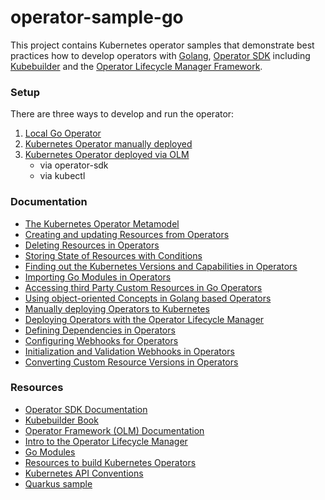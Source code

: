 # operator-sample-go

This project contains Kubernetes operator samples that demonstrate best practices how to develop operators with [Golang](https://go.dev/), [Operator SDK](https://sdk.operatorframework.io/) including [Kubebuilder](https://github.com/kubernetes-sigs/kubebuilder) and the [Operator Lifecycle Manager Framework](https://operatorframework.io/).

### Setup

There are three ways to develop and run the operator:

1) [Local Go Operator](documentation/SetupLocal.md) 
2) [Kubernetes Operator manually deployed](documentation/SetupManualDeployment.md)
3) [Kubernetes Operator deployed via OLM](documentation/SetupDeploymentViaOLM.md)
    * via operator-sdk
    * via kubectl

### Documentation

* [The Kubernetes Operator Metamodel](http://heidloff.net/article/the-kubernetes-operator-metamodel/)
* [Creating and updating Resources from Operators](http://heidloff.net/article/updating-resources-kubernetes-operators/)
* [Deleting Resources in Operators](http://heidloff.net/article/deleting-resources-kubernetes-operators/)
* [Storing State of Resources with Conditions](http://heidloff.net/article/storing-state-status-kubernetes-resources-conditions-operators-go/)
* [Finding out the Kubernetes Versions and Capabilities in Operators](http://heidloff.net/article/finding-kubernetes-version-capabilities-operators/)
* [Importing Go Modules in Operators](http://heidloff.net/article/importing-go-modules-kubernetes-operators/)
* [Accessing third Party Custom Resources in Go Operators](http://heidloff.net/article/accessing-third-party-custom-resources-go-operators/)
* [Using object-oriented Concepts in Golang based Operators](http://heidloff.net/article/object-oriented-concepts-golang/)
* [Manually deploying Operators to Kubernetes](http://heidloff.net/article/manually-deploying-operators-to-kubernetes/)
* [Deploying Operators with the Operator Lifecycle Manager](http://heidloff.net/article/deploying-operators-operator-lifecycle-manager-olm/)
* [Defining Dependencies in Operators](http://heidloff.net/article/defining-dependencies-kubernetes-operators/)
* [Configuring Webhooks for Operators](http://heidloff.net/article/configuring-webhooks-kubernetes-operators/)
* [Initialization and Validation Webhooks in Operators](http://heidloff.net/article/developing-initialization-validation-webhooks-kubernetes-operators/)
* [Converting Custom Resource Versions in Operators](http://heidloff.net/article/converting-custom-resource-versions-kubernetes-operators/)

### Resources

* [Operator SDK Documentation](https://sdk.operatorframework.io/docs/overview/)
* [Kubebuilder Book](https://book.kubebuilder.io/)
* [Operator Framework (OLM) Documentation](https://olm.operatorframework.io/docs/)
* [Intro to the Operator Lifecycle Manager](https://www.youtube.com/watch?v=5PorcMTYZTo)
* [Go Modules](https://www.youtube.com/watch?v=Z1VhG7cf83M)
* [Resources to build Kubernetes Operators](http://heidloff.net/articles/resources-to-build-kubernetes-operators/)
* [Kubernetes API Conventions](https://github.com/kubernetes/community/blob/master/contributors/devel/sig-architecture/api-conventions.md)
* [Quarkus sample](https://github.com/nheidloff/quarkus-operator-microservice-database)
